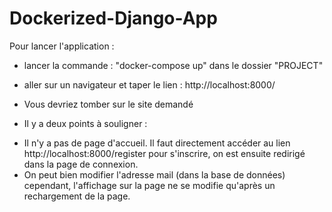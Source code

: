 # Dockerized-Django-App

Pour lancer l'application :

* lancer la commande : "docker-compose up" dans le dossier "PROJECT"

* aller sur un navigateur et taper le lien : http://localhost:8000/

* Vous devriez tomber sur le site demandé

- Il y a deux points à souligner :
* Il n'y a pas de page d'accueil. Il faut directement accéder au lien http://localhost:8000/register pour s'inscrire, on est ensuite redirigé dans la page de connexion.
* On peut bien modifier l'adresse mail (dans la base de données) cependant, l'affichage sur la page ne se modifie qu'après un rechargement de la page.
